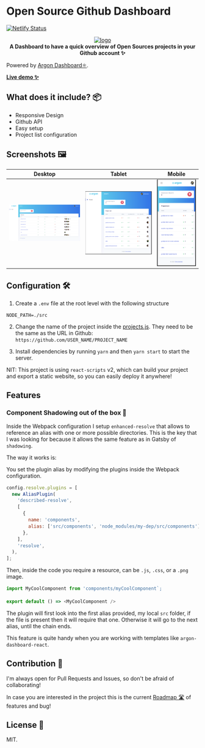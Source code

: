 # Open Source Github Dashboard

[![Netlify Status](https://api.netlify.com/api/v1/badges/060f6655-b693-402a-8eee-39836d3ffca2/deploy-status)](https://app.netlify.com/sites/oss-dashboard-emasuriano/deploys)

<div align="center">
  <a href="https://react-hotkey-tooltip.netlify.com/#/">
    <img alt="logo" src="./doc/logo.png" height="150px" />
  </a>
</div>

<div align="center">
  <strong>A Dashboard to have a quick overview of Open Sources projects in your Github account ✨</strong>
</div>

Powered by [Argon Dashboard⚛️](https://github.com/creativetimofficial/argon-dashboard-react).

**[Live demo ✨](https://oss-dashboard.netlify.com)**

## What does it include? 📦

- Responsive Design
- Github API
- Easy setup
- Project list configuration

## Screenshots 🖼

| Desktop                        | Tablet                       | Mobile                       |
| ------------------------------ | ---------------------------- | ---------------------------- |
| ![Desktop](./docs/desktop.png) | ![Tablet](./docs/tablet.png) | ![Mobile](./docs/mobile.png) |

## Configuration 🛠

1. Create a `.env` file at the root level with the following structure

```text
NODE_PATH=./src
```

2. Change the name of the project inside the [projects.js](https://github.com/EmaSuriano/oss-project-dashboard/blob/master/src/projects.js). They need to be the same as the URL in Github: `https://github.com/USER_NAME/PROJECT_NAME`

3. Install dependencies by running `yarn` and then `yarn start` to start the server.

NIT: This project is using `react-scripts` v2, which can build your project and export a static website, so you can easily deploy it anywhere!

## Features

### Component Shadowing out of the box 🤯

Inside the Webpack configuration I setup `enhanced-resolve` that allows to reference an alias with one or more possible directories. This is the key that I was looking for because it allows the same feature as in Gatsby of `shadowing`.

The way it works is:

You set the plugin alias by modifying the plugins inside the Webpack configuration.

```javascript
config.resolve.plugins = [
  new AliasPlugin(
    'described-resolve',
    [
      {
        name: 'components',
        alias: ['src/components', 'node_modules/my-dep/src/components'],
      },
    ],
    'resolve',
  ),
];
```

Then, inside the code you require a resource, can be `.js`, `.css`, or a `.png` image.

```javascript
import MyCoolComponent from 'components/myCoolComponent`;

export default () => <MyCoolComponent />
```

The plugin will first look into the first alias provided, my local `src` folder, if the file is present then it will require that one. Otherwise it will go to the next alias, until the chain ends.

This feature is quite handy when you are working with templates like `argon-dashboard-react`.

## Contribution 💪

I'm always open for Pull Requests and Issues, so don't be afraid of collaborating!

In case you are interested in the project this is the current [Roadmap 🛣](./ROADMAP.md) of features and bug!

## License 📝

MIT.
